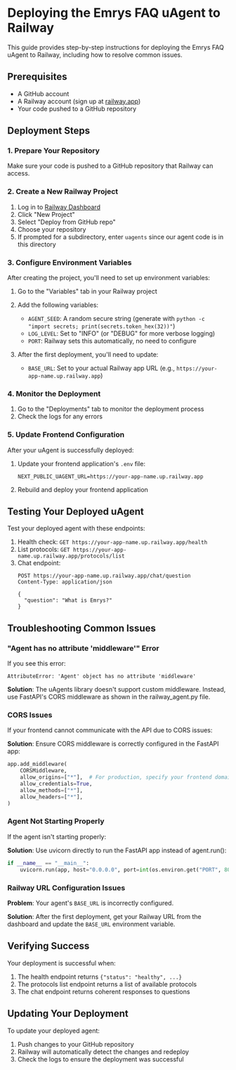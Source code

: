 # Deploying the Emrys FAQ uAgent to Railway

This guide provides step-by-step instructions for deploying the Emrys FAQ uAgent to Railway, including how to resolve common issues.

## Prerequisites

- A GitHub account
- A Railway account (sign up at [railway.app](https://railway.app))
- Your code pushed to a GitHub repository

## Deployment Steps

### 1. Prepare Your Repository

Make sure your code is pushed to a GitHub repository that Railway can access.

### 2. Create a New Railway Project

1. Log in to [Railway Dashboard](https://railway.app/dashboard)
2. Click "New Project"
3. Select "Deploy from GitHub repo"
4. Choose your repository
5. If prompted for a subdirectory, enter `uagents` since our agent code is in this directory

### 3. Configure Environment Variables

After creating the project, you'll need to set up environment variables:

1. Go to the "Variables" tab in your Railway project
2. Add the following variables:
   - `AGENT_SEED`: A random secure string (generate with `python -c "import secrets; print(secrets.token_hex(32))"`)
   - `LOG_LEVEL`: Set to "INFO" (or "DEBUG" for more verbose logging)
   - `PORT`: Railway sets this automatically, no need to configure

3. After the first deployment, you'll need to update:
   - `BASE_URL`: Set to your actual Railway app URL (e.g., `https://your-app-name.up.railway.app`)

### 4. Monitor the Deployment

1. Go to the "Deployments" tab to monitor the deployment process
2. Check the logs for any errors

### 5. Update Frontend Configuration

After your uAgent is successfully deployed:

1. Update your frontend application's `.env` file:
   ```
   NEXT_PUBLIC_UAGENT_URL=https://your-app-name.up.railway.app
   ```

2. Rebuild and deploy your frontend application

## Testing Your Deployed uAgent

Test your deployed agent with these endpoints:

1. Health check: `GET https://your-app-name.up.railway.app/health`
2. List protocols: `GET https://your-app-name.up.railway.app/protocols/list`
3. Chat endpoint: 
   ```
   POST https://your-app-name.up.railway.app/chat/question
   Content-Type: application/json
   
   {
     "question": "What is Emrys?"
   }
   ```

## Troubleshooting Common Issues

### "Agent has no attribute 'middleware'" Error

If you see this error:
```
AttributeError: 'Agent' object has no attribute 'middleware'
```

**Solution**: The uAgents library doesn't support custom middleware. Instead, use FastAPI's CORS middleware as shown in the railway_agent.py file.

### CORS Issues

If your frontend cannot communicate with the API due to CORS issues:

**Solution**: Ensure CORS middleware is correctly configured in the FastAPI app:

```python
app.add_middleware(
    CORSMiddleware,
    allow_origins=["*"],  # For production, specify your frontend domain
    allow_credentials=True,
    allow_methods=["*"],
    allow_headers=["*"],
)
```

### Agent Not Starting Properly

If the agent isn't starting properly:

**Solution**: Use uvicorn directly to run the FastAPI app instead of agent.run():

```python
if __name__ == "__main__":
    uvicorn.run(app, host="0.0.0.0", port=int(os.environ.get("PORT", 8000)))
```

### Railway URL Configuration Issues

**Problem**: Your agent's `BASE_URL` is incorrectly configured.

**Solution**: After the first deployment, get your Railway URL from the dashboard and update the `BASE_URL` environment variable.

## Verifying Success

Your deployment is successful when:

1. The health endpoint returns `{"status": "healthy", ...}`
2. The protocols list endpoint returns a list of available protocols
3. The chat endpoint returns coherent responses to questions

## Updating Your Deployment

To update your deployed agent:

1. Push changes to your GitHub repository
2. Railway will automatically detect the changes and redeploy
3. Check the logs to ensure the deployment was successful 